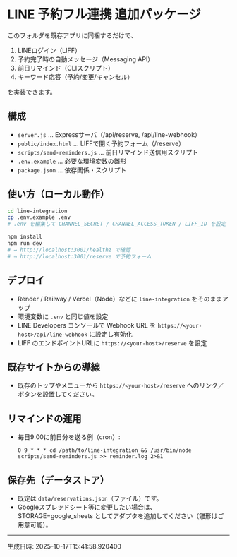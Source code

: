 # LINE 予約フル連携 追加パッケージ

このフォルダを既存アプリに同梱するだけで、
1) LINEログイン（LIFF）
2) 予約完了時の自動メッセージ（Messaging API）
3) 前日リマインド（CLIスクリプト）
4) キーワード応答（予約/変更/キャンセル）

を実装できます。

## 構成
- `server.js` … Expressサーバ（/api/reserve, /api/line-webhook）
- `public/index.html` … LIFFで開く予約フォーム（/reserve）
- `scripts/send-reminders.js` … 前日リマインド送信用スクリプト
- `.env.example` … 必要な環境変数の雛形
- `package.json` … 依存関係・スクリプト

## 使い方（ローカル動作）
```bash
cd line-integration
cp .env.example .env
# .env を編集して CHANNEL_SECRET / CHANNEL_ACCESS_TOKEN / LIFF_ID を設定

npm install
npm run dev
# → http://localhost:3001/healthz で確認
# → http://localhost:3001/reserve で予約フォーム
```

## デプロイ
- Render / Railway / Vercel（Node）などに `line-integration` をそのままアップ
- 環境変数に `.env` と同じ値を設定
- LINE Developers コンソールで Webhook URL を `https://<your-host>/api/line-webhook` に設定し有効化
- LIFF のエンドポイントURLに `https://<your-host>/reserve` を設定

## 既存サイトからの導線
- 既存のトップやメニューから `https://<your-host>/reserve` へのリンク／ボタンを設置してください。

## リマインドの運用
- 毎日9:00に前日分を送る例（cron）:
  ```
  0 9 * * * cd /path/to/line-integration && /usr/bin/node scripts/send-reminders.js >> reminder.log 2>&1
  ```

## 保存先（データストア）
- 既定は `data/reservations.json`（ファイル）です。
- Googleスプレッドシート等に変更したい場合は、STORAGE=google_sheets としてアダプタを追加してください（雛形はご用意可能）。

---
生成日時: 2025-10-17T15:41:58.920400